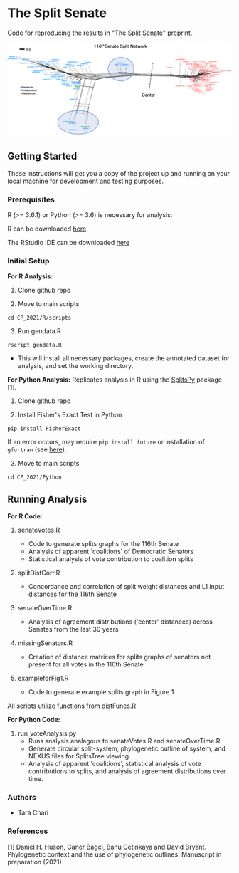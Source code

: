 # The Split Senate

Code for reproducing the results in "The Split Senate" preprint.

![Alt text](https://github.com/pachterlab/CP_2021/blob/main/116senate.png?raw=true "The Split Senate")


## Getting Started

These instructions will get you a copy of the project up and running on your local machine for development and testing purposes.

### Prerequisites

R (>= 3.6.1) or Python (>= 3.6) is necessary for analysis:

R can be downloaded [here](https://cran.r-project.org/mirrors.html)

The RStudio IDE can be downloaded [here](https://rstudio.com/products/rstudio/download/)

### Initial Setup

**For R Analysis:**

1. Clone github repo

2. Move to main scripts
```
cd CP_2021/R/scripts
```

3. Run gendata.R
```
rscript gendata.R
```
* This will install all necessary packages, create the annotated dataset for analysis, and set the working directory.

**For Python Analysis:**
Replicates analysis in R using the [SplitsPy](https://github.com/husonlab/SplitsPy) package [1].

1. Clone github repo

2. Install Fisher's Exact Test in Python
```
pip install FisherExact
```

If an error occurs, may require  ```pip install future``` or installation of ```gfortran``` (see [here](https://gcc.gnu.org/wiki/GFortranBinaries)).

3. Move to main scripts
```
cd CP_2021/Python
```

## Running Analysis

**For R Code:**

1. senateVotes.R
	* Code to generate splits graphs for the 116th Senate
	* Analysis of apparent 'coalitions' of Democratic Senators
	* Statistical analysis of vote contribution to coalition splits
	
2. splitDistCorr.R
	* Concordance and correlation of split weight distances and L1 input distances for the 116th Senate
	
3. senateOverTime.R
	* Analysis of agreement distributions ('center' distances) across Senates from the last 30 years

4. missingSenators.R
	* Creation of distance matrices for splits graphs of senators not present for all votes in the 116th Senate

5. exampleforFig1.R
	* Code to generate example splits graph in Figure 1

All scripts utilize functions from distFuncs.R

**For Python Code:**

1. run_voteAnalysis.py
	* Runs analysis analagous to senateVotes.R and senateOverTime.R
	* Generate circular split-system, phylogenetic outline of system, and NEXUS files for SplitsTree viewing
	* Analysis of apparent 'coalitions', statistical analysis of vote contributions to splits, and analysis of agreement distributions over time.


### Authors

* Tara Chari

### References

[1] Daniel H. Huson, Caner Bagci, Banu Cetinkaya and David Bryant. Phylogenetic context and the use of phylogenetic outlines. Manuscript in preparation (2021)
